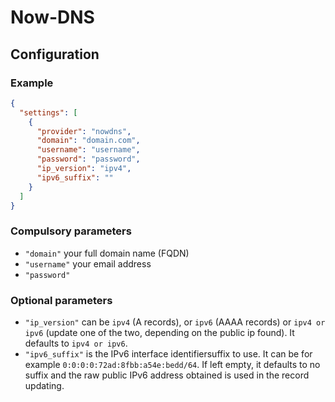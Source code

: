 # Now-DNS

## Configuration

### Example

```json
{
  "settings": [
    {
      "provider": "nowdns",
      "domain": "domain.com",
      "username": "username",
      "password": "password",
      "ip_version": "ipv4",
      "ipv6_suffix": ""
    }
  ]
}
```

### Compulsory parameters

- `"domain"` your full domain name (FQDN)
- `"username"` your email address
- `"password"`

### Optional parameters

- `"ip_version"` can be `ipv4` (A records), or `ipv6` (AAAA records) or `ipv4 or ipv6` (update one of the two, depending on the public ip found). It defaults to `ipv4 or ipv6`.
- `"ipv6_suffix"` is the IPv6 interface identifiersuffix to use. It can be for example `0:0:0:0:72ad:8fbb:a54e:bedd/64`. If left empty, it defaults to no suffix and the raw public IPv6 address obtained is used in the record updating.
